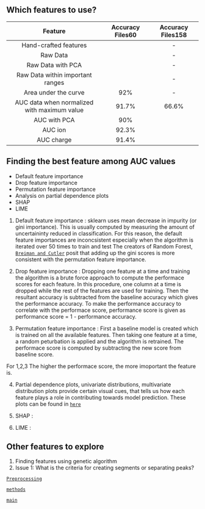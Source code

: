 

## Which features to use?

| Feature | Accuracy Files60|Accuracy Files158|
|:-----------: | :--------: | :--------: |
 Hand-crafted features | | - | 
| Raw Data |  | - |
| Raw Data with PCA |  | - | 
| Raw Data within important ranges|  |-|
| Area under the curve | 92% |-|
|AUC data when normalized with maximum value| 91.7%| 66.6% |
| AUC with PCA | 90% | |
| AUC ion | 92.3% | |
| AUC charge | 91.4% | |



## Finding the best feature among AUC values
<ul>
<li> Default feature importance
<li> Drop feature importance
<li> Permutation feature importance
<li> Analysis on partial dependence plots
<li> SHAP
<li> LIME
</ul>

1. Default feature importance : sklearn uses mean decrease in impurity (or gini importance). This is usually computed by measuring the amount of uncertaininty  reduced in classification. For this reason, the default feature importances are inconcsistent especially when the algorithm is iterated over 50 times to train and test The creators of Random Forest, [`Breiman and Cutler`](https://www.stat.berkeley.edu/~breiman/RandomForests/cc_home.htm#varimp) posit that adding up the gini scores is more consistent with the permutation feature importance.

2. Drop feature importance : Dropping one feature at a time and training the algorithm is a brute force approach to compute the performace scores for each feature. In this procedure, one column at a time is dropped while the rest of the features are used for training. Then the resultant accuracy is subtracted from the baseline accuracy which gives the performance accuracy. To make the performance accuracy to correlate with the performace score, performance score is given as performance score = 1 - performance accuracy. 

3. Permutation feature importance : First a baseline model is created which is trained on all the available features. Then taking one feature at a time, a random peturbation is applied and the algorithm is retrained. The performace score is computed by subtracting the new score from baseline score.

For 1,2,3 The higher the performace score, the more imoportant the feature is.

4. Partial dependence plots, univariate distributions, multivariate distribution plots provide certain visual cues, that tells us how each feature plays a role in contributing towards model prediction. These plots can be found in [`here`](../utils/feature_importance_plots.md)


5. SHAP : 


6. LIME : 



## Other features to explore
1. Finding features using genetic algorithm
2. Issue 1: What is the criteria for creating segments or separating peaks?




[`Preprocessing`](preprocessing.md)

[`methods`](methods.md)

[`main`](progress.md)
